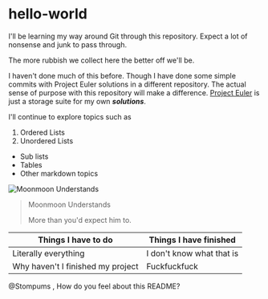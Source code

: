 # hello-world

I'll be learning my way around Git through this repository. 
Expect a lot of nonsense and junk to pass through.

The more rubbish we collect here the better off we'll be.

I haven't done much of this before.
Though I have done some simple commits with Project Euler solutions in a different repository.
The actual sense of purpose with this repository will make a difference. 
[Project Euler](https://github.com/Stompums/ProjectEuler) is just a storage suite for my own **_solutions_**.

I'll continue to explore topics such as
1. Ordered Lists
2. Unordered Lists
  * Sub lists
  * Tables
  * Other markdown topics

![Moonmoon Understands](http://static2.fjcdn.com/comments/Moon+moon+understands+_0b960f6fc905d631849bef2b9d7bbaab.jpg)
> Moonmoon Understands
>
> More than you'd expect him to.

Things I have to do | Things I have finished
------------------- | ----------------------
Literally everything | I don't know what that is
Why haven't I finished my project | Fuckfuckfuck


@Stompums , How do you feel about this README?
